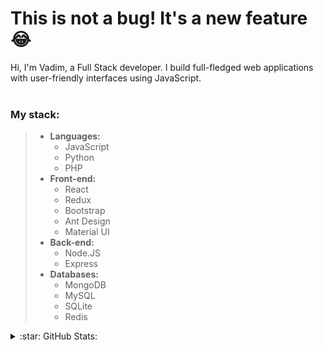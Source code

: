 # This is not a bug! It's a new feature :joy:
Hi, I'm Vadim, a Full Stack developer. I build full-fledged web applications with user-friendly interfaces using JavaScript.
<br><br>
### My stack: 
> - **Languages:**
>   - JavaScript
>   - Python
>   - PHP
> - **Front-end:**
>   - React
>   - Redux
>   - Bootstrap
>   - Ant Design
>   - Material UI
> - **Back-end:**
>   - Node.JS
>   - Express
> - **Databases:**
>   - MongoDB
>   - MySQL
>   - SQLite
>   - Redis

<details>
  <summary>:star: GitHub Stats:</summary>
    <hr>
    <a href="#">
      <img src="https://github-readme-stats.vercel.app/api?username=Qwedi&show_icons=true&theme=github_dark&border_radius=25">
    </a>

</details>
